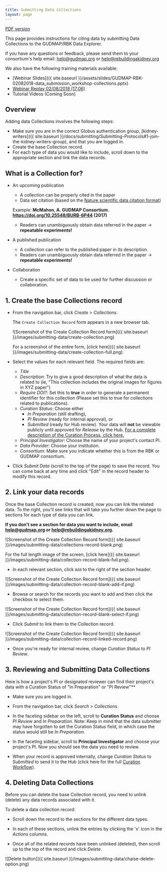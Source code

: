 ```yaml
---
title: Submitting Data Collections
layout: page
---
```

<a href="{{ site.baseurl }}/assets/pdf/Submitting-Data-Collections.pdf" target="_blank">PDF version</a>

This page provides instructions for citing data by submitting Data Collections to the GUDMAP/RBK Data Explorer.

If you have any questions or feedback, please send them to your consortium's help email: [help@gudmap.org](mailto:help@gudmap.org) or [help@rebuildingakidney.org](mailto:help@rebuildingakidney.org)

We also have the following training materials available:
* [Webinar Slides]({{ site.baseurl }}/assets/slides/GUDMAP-RBK-02082018-data_submission_workshop-collections.pptx)
* [Webinar Replay 02/08/2018 (17:06)](https://youtu.be/OCHq4GwzEFc)
* Tutorial Videos (Coming Soon)

<a name="overview"/>

## Overview

Adding data Collections involves the following steps:

* Make sure you are in the correct Globus authentication group, [kidney-writers]({{ site.baseurl }}/docs/submitting/Submitting-Protocols#1-join-the-kidney-writers-group), and that you are logged in.
* Create the base Collection record.
* For each type of data you would like to include, scroll down to the appropriate section and link the data records.

## What is a Collection for?

* An upcoming publication
    * A collection can be properly cited in the paper
    * Data set citation (based on the [Nature scientific data citation format](http://blogs.nature.com/scientificdata/2016/07/14/data-citations-at-scientific-data))
    
    Example: **McMahon, A. GUDMAP Consortium. https://doi.org/10.25548/BURB-6P44  (2017)**

    * Readers can unambiguously obtain data referred in the paper → **repeatable experiments!** 
* A published publication
    * A collection can refer to the published paper in its description.
    * Readers can unambiguously obtain data referred in the paper → **repeatable experiments!** 
* Collaboration
    * Create a specific set of data to be used for further discussion or collaboration.
<!--
## Permanent ID (DOI)

* Digital Object Identifier (DOI)
    * DOI: 10.25548/BURB-6P44
    * DOI URL: https://doi.org/10.25548/BURB-6P44
* DOI issuance process 
    * The collection metadata (Title, Description, PI, Consortium) is registered with the DOI registry which  means your data set is searchable no matter if the website URL changes.
    * The collection URL (our permalink URL) is registered with the DOI.   
* When is a DOI issued? When 
    * _Require DOI?_ field equals "true"; and 
    * _Curation Status_ field equals "Released"
    -->

<div class="page-break"></div>

## 1. Create the base Collections record

* From the navigation bar, click _Create > Collections_. 

    The `Create Collection Record` form appears in a new browser tab.

    ![Screenshot of the Create Collection Record form]({{ site.baseurl }}/images/submitting-data/create-collection.png)
    
    For a screenshot of the entire form, [click here]({{ site.baseurl }}/images/submitting-data/create-collection-full.png).

* Select the values for each relevant field. The required fields are:
  * _Title_
  * _Description_: Try to give a good description of what the data is related to (ie, "This collection includes the original images for figures in XYZ paper") 
  * _Require DOI?_: Set this to **true** in order to generate a permanent identifier for this collection (Please set this to true for collections related to publications).
  * _Curation Status_: Choose either
    * _In Preparation_ (still drafting), 
    * _PI Review_ (ready for internal approval), or 
    * _Submitted_ (ready for Hub review). Your data will **not** be viewable publicly until approved for _Release_ by the Hub. [For a complete description of the Curation Process, click here.](https://github.com/informatics-isi-edu/gudmap-rbk/wiki/Curation-Workflow)
  * _Principal Investigator_: Choose the name of your project's contact PI.
  * _Data Provider_: Choose your institution.
  * _Consortium_: Make sure you indicate whether this is from the RBK or GUDMAP consortium.
* Click _Submit Data_ (scroll to the top of the page) to save the record. You can come back at any time and click "Edit" in the record header to modify this record.

<div class="page-break"></div>

## 2. Link your data records

Once the base Collection record is created, now you can link the related data. To the right, you'll see links that will take you further down the page to sections for each type of data you can link. 

**If you don't see a section for data you want to include, email [help@gudmap.org](help@gudmap.org) or [help@rebuildingakidney.org](help@rebuildingakidney.org).**

![Screenshot of the Create Collection Record form]({{ site.baseurl }}/images/submitting-data/collections-record-blank.png)

For the full length image of the screen, [click here]({{ site.baseurl }}/images/submitting-data/collection-record-blank-full.png).

* In each relevant section, click `Add` to the right of the section header.

![Screenshot of the Create Collection Record form]({{ site.baseurl }}/images/submitting-data/collection-record-blank-add-if.png)

* Browse or search for the records you want to add and then click the checkbox to select them.

![Screenshot of the Create Collection Record form]({{ site.baseurl }}/images/submitting-data/collection-record-blank-select-if.png)

* Click _Submit_ to link them to the Collection record.

![Screenshot of the Create Collection Record form]({{ site.baseurl }}/images/submitting-data/collection-record-linked-record.png)

* Once you're ready for internal review, change _Curation Status_ to _PI Review_.


<div class="page-break"></div>

## 3. Reviewing and Submitting Data Collections

Here is how a project's PI or designated reviewer can find their project's data with a Curation Status of "In Preparation" or "PI Review"**

* Make sure you are logged in.

* From the navigation bar, click _Search > Collections_.
    
* In the faceting sidebar on the left, scroll to **Curation Status** and choose _PI Review_ and _In Preparation_. Note: Keep in mind that the data submitter may have forgotten to set the Curation Status field, in which case the status would still be _In Preparation_.

* In the faceting sidebar, scroll to **Principal Investigator** and choose your project's PI. Now you should see the data you need to review.

* When your record is approved internally, change _Curation Status_ to _Submitted_ to send it to the Hub (click here for the full [Curation Workflow](https://github.com/informatics-isi-edu/gudmap-rbk/wiki/Curation-Workflow)).


<div class="page-break"></div>

## 4. Deleting Data Collections

Before you can delete the base Collection record, you need to unlink (delete) any data records associated with it.

To delete a data collection record:

* Scroll down the record to the sections for the different data types.

* In each of these sections, unlink the entries by clicking the 'x' icon in the _Actions_ columns.

* Once all of the related records have been unlinked (deleted), then scroll up to the top of the record and click _Delete_.

![Delete button]({{ site.baseurl }}/images/submitting-data/chaise-delete-option.png)